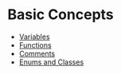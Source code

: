 # Basic Concepts

- [Variables](ch03-01-variables.md)
- [Functions](ch03-02-functions.md)
- [Comments](ch03-04-comments.md)
- [Enums and Classes](ch03-04-classes-enums.md)

